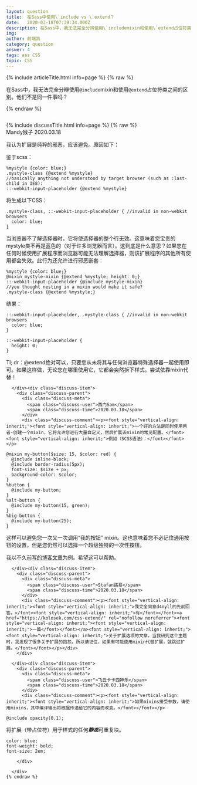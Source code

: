```yaml
---
layout: question
title:  在Sass中使用\`include vs \`extend？
date:   2020-03-18T07:39:34.000Z
description: 在Sass中，我无法完全分辨使用\`includemixin和使用\`extend占位符类之间的区别。他们不是同一件事吗？...
img: 
author: 前端凯
category: question
answer: 4
tags: ass CSS
topic: CSS
---
```

<div class="article-root">
  <div class="article">
    {% include articleTitle.html info=page %}
    {% raw %}
    <div class="article-content"><p><font style="vertical-align: inherit;"><font style="vertical-align: inherit;">在Sass中，我无法完全分辨使用</font></font><code>@include</code><font style="vertical-align: inherit;"><font style="vertical-align: inherit;">mixin和使用</font></font><code>@extend</code><font style="vertical-align: inherit;"><font style="vertical-align: inherit;">占位符类</font><font style="vertical-align: inherit;">之间的区别</font><font style="vertical-align: inherit;">。</font><font style="vertical-align: inherit;">他们不是同一件事吗？</font></font></p></div>
    {% endraw %}
  </div>
  <p style="height: 0;width:0;overflow: hidden;"> 第2020篇《在Sass中使用@include vs @extend？》来自Winter(https://github.com/aiyld/aiyld.github.io)的站点</p>
  <div class="discuss-wrapper">
    {% include discussTitle.html info=page %}
    {% raw %}
    <div class="discuss-item">
        <div class="discuss-parent">
          <div class="discuss-meta">
            <span class="discuss-user">Mandy猴子</span>
            <span class="discuss-time">2020.03.18</span>
          </div>
          <div class="discuss-comment"><p><font style="vertical-align: inherit;"><font style="vertical-align: inherit;">我认为扩展是纯粹的邪恶，应该避免。</font><font style="vertical-align: inherit;">原因如下：</font></font></p>

<p><font style="vertical-align: inherit;"><font style="vertical-align: inherit;">鉴于scss：</font></font></p>

<pre><code>%mystyle {color: blue;}<font></font>
.mystyle-class {@extend %mystyle}<font></font>
//basically anything not understood by target browser (such as :last-child in IE8):<font></font>
::-webkit-input-placeholder {@extend %mystyle}<font></font>
</code></pre>

<p><font style="vertical-align: inherit;"><font style="vertical-align: inherit;">将生成以下CSS：</font></font></p>

<pre><code>.mystyle-class, ::-webkit-input-placeholder { //invalid in non-webkit browsers<font></font>
  color: blue;<font></font>
}<font></font>
</code></pre>

<p><font style="vertical-align: inherit;"><font style="vertical-align: inherit;">当浏览器不了解选择器时，它将使选择器的整个行无效。</font><font style="vertical-align: inherit;">这意味着您宝贵的mystyle类不再是蓝色的（对于许多浏览器而言）。</font><font style="vertical-align: inherit;">这到底是什么意思？</font><font style="vertical-align: inherit;">如果您在任何时候使用扩展程序而浏览器可能无法理解选择器，则该扩展程序的其他所有使用都会失效。</font><font style="vertical-align: inherit;">此行为还允许进行邪恶嵌套：</font></font></p>

<pre><code>%mystyle {color: blue;}<font></font>
@mixin mystyle-mixin {@extend %mystyle; height: 0;}<font></font>
::-webkit-input-placeholder {@include mystyle-mixin} <font></font>
//you thought nesting in a mixin would make it safe?<font></font>
.mystyle-class {@extend %mystyle;}<font></font>
</code></pre>

<p><font style="vertical-align: inherit;"><font style="vertical-align: inherit;">结果：</font></font></p>

<pre><code>::-webkit-input-placeholder, .mystyle-class { //invalid in non-webkit browsers<font></font>
  color: blue;<font></font>
}<font></font>
<font></font>
::-webkit-input-placeholder {<font></font>
  height: 0;<font></font>
}<font></font>
</code></pre>

<p><font style="vertical-align: inherit;"><font style="vertical-align: inherit;">Tl; dr：@extend绝对可以，只要您从未将其与任何浏览器特殊选择器一起使用即可。</font><font style="vertical-align: inherit;">如果这样做，无论您在哪里使用它，它都会突然拆下样式。</font><font style="vertical-align: inherit;">尝试依靠mixin代替！</font></font></p></div>
        </div>
        
      </div><div class="discuss-item">
        <div class="discuss-parent">
          <div class="discuss-meta">
            <span class="discuss-user">西门Sam</span>
            <span class="discuss-time">2020.03.18</span>
          </div>
          <div class="discuss-comment"><p><font style="vertical-align: inherit;"><font style="vertical-align: inherit;">一个好的方法是同时使用两者-创建一个mixin，它将允许您进行大量自定义，然后扩展该mixin的常见配置。</font><font style="vertical-align: inherit;">例如（SCSS语法）：</font></font></p>

<pre><code>@mixin my-button($size: 15, $color: red) {<font></font>
  @include inline-block;<font></font>
  @include border-radius(5px);<font></font>
  font-size: $size + px;<font></font>
  background-color: $color;<font></font>
}<font></font>
%button {<font></font>
  @include my-button;<font></font>
}<font></font>
%alt-button {<font></font>
  @include my-button(15, green);<font></font>
}<font></font>
%big-button {<font></font>
  @include my-button(25);<font></font>
}<font></font>
</code></pre>

<p><font style="vertical-align: inherit;"><font style="vertical-align: inherit;">这样可以避免您一次又一次调用“我的按钮” mixin。</font><font style="vertical-align: inherit;">这也意味着您不必记住通用按钮的设置，但是您仍然可以选择一个超级独特的一次性按钮。</font></font></p>

<p><font style="vertical-align: inherit;"><font style="vertical-align: inherit;">我以</font><font style="vertical-align: inherit;">不久前</font></font><a href="http://fredparke.com/blog/ditto-making-good-use-sass-extends-and-placeholder-selectors"><font style="vertical-align: inherit;"><font style="vertical-align: inherit;">写的博客文章</font></font></a><font style="vertical-align: inherit;"><font style="vertical-align: inherit;">为例</font><font style="vertical-align: inherit;">。</font><font style="vertical-align: inherit;">希望这可以帮助。</font></font></p></div>
        </div>
        
      </div><div class="discuss-item">
        <div class="discuss-parent">
          <div class="discuss-meta">
            <span class="discuss-user">Stafan路易</span>
            <span class="discuss-time">2020.03.18</span>
          </div>
          <div class="discuss-comment"><p><font style="vertical-align: inherit;"><font style="vertical-align: inherit;">我完全同意d4nyll的先前回答。</font><font style="vertical-align: inherit;">有</font></font><a href="https://kolosek.com/css-extend/" rel="nofollow noreferrer"><font style="vertical-align: inherit;"><font style="vertical-align: inherit;">一篇</font></font></a><font style="vertical-align: inherit;"><font style="vertical-align: inherit;">关于扩展选项的文章，当我研究这个主题时，我发现了很多关于扩展的抱怨，所以请记住，如果有可能使用mixin代替扩展，就跳过扩展。</font></font></p></div>
        </div>
        
      </div><div class="discuss-item">
        <div class="discuss-parent">
          <div class="discuss-meta">
            <span class="discuss-user">飞云卡卡西神乐</span>
            <span class="discuss-time">2020.03.18</span>
          </div>
          <div class="discuss-comment"><p><font style="vertical-align: inherit;"><font style="vertical-align: inherit;">如果mixins接受参数，请使用mixins，其中编译输出将根据传递给它的内容而改变。</font></font></p>

<pre><code>@include opacity(0.1);
</code></pre>

<p><font style="vertical-align: inherit;"><font style="vertical-align: inherit;">将扩展（带占位符）用于</font><font style="vertical-align: inherit;">样式的</font><font style="vertical-align: inherit;">任何</font></font><strong><em><font style="vertical-align: inherit;"><font style="vertical-align: inherit;">静态</font></font></em></strong><font style="vertical-align: inherit;"><font style="vertical-align: inherit;">可重复块。</font></font></p>

<pre><code>color: blue;<font></font>
font-weight: bold;<font></font>
font-size: 2em;<font></font>
</code></pre></div>
        </div>
        
      </div>
    {% endraw %}
  </div>
<div>
